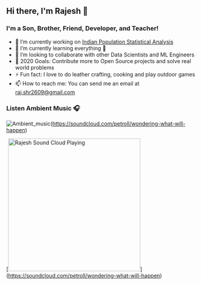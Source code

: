 ## Hi there, I'm Rajesh 👋

### I'm a Son, Brother, Friend, Developer, and Teacher!
- 🔭 I’m currently working on [Indian Population Statistical Analysis](https://www.kaggle.com/sm261998/indian-population-stats-for-data-analysis)
- 🌱 I’m currently learning everything 🤣
- 👯 I’m looking to collaborate with other Data Scientists and ML Engineers
- 🥅 2020 Goals: Contribute more to Open Source projects and solve real world problems
- ⚡ Fun fact: I love to do leather crafting, cooking and play outdoor games
- 📫 How to reach me: You can send me an email at raj.shr2609@gmail.com

### Listen Ambient Music 🎧
![Ambient_music](Supp_files/sound_cloud.gif)(https://soundcloud.com/petroll/wondering-what-will-happen)

[<img src=Supp_files/sound_cloud.gif alt="Rajesh Sound Cloud Playing" width="350" />]
(https://soundcloud.com/petroll/wondering-what-will-happen)